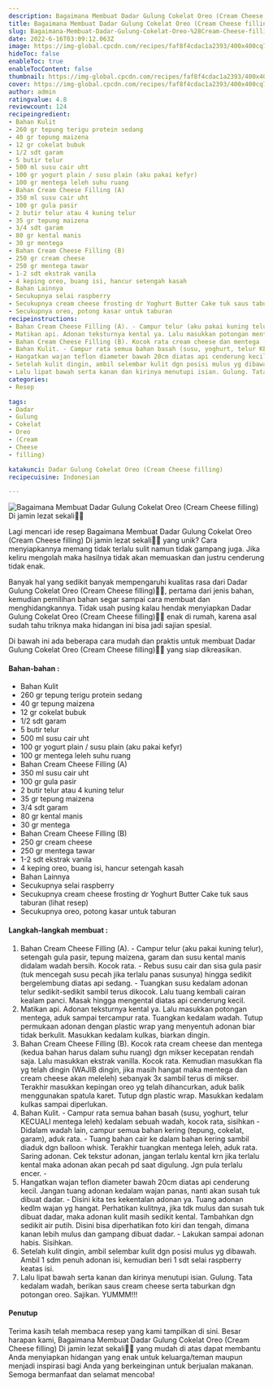 ```yaml
---
description: Bagaimana Membuat Dadar Gulung Cokelat Oreo (Cream Cheese filling) Di jamin lezat sekali"
title: Bagaimana Membuat Dadar Gulung Cokelat Oreo (Cream Cheese filling) Di jamin lezat sekali
slug: Bagaimana-Membuat-Dadar-Gulung-Cokelat-Oreo-%28Cream-Cheese-filling%29-Di-jamin-lezat-sekali
date: 2022-6-16T03:09:12.063Z
image: https://img-global.cpcdn.com/recipes/faf8f4cdac1a2393/400x400cq70/photo.jpg
hideToc: false
enableToc: true
enableTocContent: false
thumbnail: https://img-global.cpcdn.com/recipes/faf8f4cdac1a2393/400x400cq70/photo.jpg
cover: https://img-global.cpcdn.com/recipes/faf8f4cdac1a2393/400x400cq70/photo.jpg
author: admin
ratingvalue: 4.8
reviewcount: 124
recipeingredient:
- Bahan Kulit
- 260 gr tepung terigu protein sedang
- 40 gr tepung maizena
- 12 gr cokelat bubuk
- 1/2 sdt garam
- 5 butir telur
- 500 ml susu cair uht
- 100 gr yogurt plain / susu plain (aku pakai kefyr)
- 100 gr mentega leleh suhu ruang
- Bahan Cream Cheese Filling (A)
- 350 ml susu cair uht
- 100 gr gula pasir
- 2 butir telur atau 4 kuning telur
- 35 gr tepung maizena
- 3/4 sdt garam
- 80 gr kental manis
- 30 gr mentega
- Bahan Cream Cheese Filling (B)
- 250 gr cream cheese
- 250 gr mentega tawar
- 1-2 sdt ekstrak vanila
- 4 keping oreo, buang isi, hancur setengah kasah
- Bahan Lainnya
- Secukupnya selai raspberry
- Secukupnya cream cheese frosting dr Yoghurt Butter Cake tuk saus taburan (lihat resep)
- Secukupnya oreo, potong kasar untuk taburan
recipeinstructions:
- Bahan Cream Cheese Filling (A). - Campur telur (aku pakai kuning telur), setengah gula pasir, tepung maizena, garam dan susu kental manis didalam wadah bersih. Kocok rata. - Rebus susu cair dan sisa gula pasir (tuk mencegah susu pecah jika terlalu panas susunya) hingga sedikit bergelembung diatas api sedang. - Tuangkan susu kedalam adonan telur sedikit-sedikit sambil terus dikocok. Lalu tuang kembali cairan kealam panci. Masak hingga mengental diatas api cenderung kecil.
- Matikan api. Adonan teksturnya kental ya. Lalu masukkan potongan mentega, aduk sampai tercampur rata. Tuangkan kedalam wadah. Tutup permukaan adonan dengan plastic wrap yang menyentuh adonan biar tidak berkulit. Masukkan kedalam kulkas, biarkan dingin.
- Bahan Cream Cheese Filling (B). Kocok rata cream cheese dan mentega (kedua bahan harus dalam suhu ruang) dgn mikser kecepatan rendah saja. Lalu masukkan ekstrak vanilla. Kocok rata. Kemudian masukkan fla yg telah dingin (WAJIB dingin, jika masih hangat maka mentega dan cream cheese akan meleleh) sebanyak 3x sambil terus di mikser. Terakhir masukkan kepingan oreo yg telah dihancurkan, aduk balik menggunakan spatula karet. Tutup dgn plastic wrap. Masukkan kedalam kulkas sampai diperlukan.
- Bahan Kulit. - Campur rata semua bahan basah (susu, yoghurt, telur KECUALI mentega leleh) kedalam sebuah wadah, kocok rata, sisihkan - Didalam wadah lain, campur semua bahan kering (tepung, cokelat, garam), aduk rata. - Tuang bahan cair ke dalam bahan kering sambil diaduk dgn balloon whisk. Terakhir tuangkan mentega leleh, aduk rata. Saring adonan. Cek tekstur adonan, jangan terlalu kental krn jika terlalu kental maka adonan akan pecah pd saat digulung. Jgn pula terlalu encer. -
- Hangatkan wajan teflon diameter bawah 20cm diatas api cenderung kecil. Jangan tuang adonan kedalam wajan panas, nanti akan susah tuk dibuat dadar. - Disini kita tes kekentalan adonan ya. Tuang adonan kedlm wajan yg hangat. Perhatikan kulitnya, jika tdk mulus dan susah tuk dibuat dadar, maka adonan kulit masih sedikit kental. Tambahkan dgn sedikit air putih. Disini bisa diperhatikan foto kiri dan tengah, dimana kanan lebih mulus dan gampang dibuat dadar. - Lakukan sampai adonan habis. Sisihkan.
- Setelah kulit dingin, ambil selembar kulit dgn posisi mulus yg dibawah. Ambil 1 sdm penuh adonan isi, kemudian beri 1 sdt selai raspberry keatas isi.
- Lalu lipat bawah serta kanan dan kirinya menutupi isian. Gulung. Tata kedalam wadah, berikan saus cream cheese serta taburkan dgn potongan oreo. Sajikan. YUMMM!!!
categories:
- Resep

tags:
- Dadar
- Gulung
- Cokelat
- Oreo
- (Cream
- Cheese
- filling)

katakunci: Dadar Gulung Cokelat Oreo (Cream Cheese filling)
recipecuisine: Indonesian

---
```


![Bagaimana Membuat Dadar Gulung Cokelat Oreo (Cream Cheese filling) Di jamin lezat sekali👩‍🍳](https://img-global.cpcdn.com/recipes/faf8f4cdac1a2393/400x400cq70/photo.jpg)

Lagi mencari ide resep Bagaimana Membuat Dadar Gulung Cokelat Oreo (Cream Cheese filling) Di jamin lezat sekali👩‍🍳 yang unik? Cara menyiapkannya memang tidak terlalu sulit namun tidak gampang juga. Jika keliru mengolah maka hasilnya tidak akan memuaskan dan justru cenderung tidak enak.

Banyak hal yang sedikit banyak mempengaruhi kualitas rasa dari Dadar Gulung Cokelat Oreo (Cream Cheese filling)👩‍🍳, pertama dari jenis bahan, kemudian pemilihan bahan segar sampai cara membuat dan menghidangkannya. Tidak usah pusing kalau hendak menyiapkan Dadar Gulung Cokelat Oreo (Cream Cheese filling)👩‍🍳 enak di rumah, karena asal sudah tahu triknya maka hidangan ini bisa jadi sajian spesial.

Di bawah ini ada beberapa cara mudah dan praktis untuk membuat Dadar Gulung Cokelat Oreo (Cream Cheese filling)👩‍🍳 yang siap dikreasikan.

<!--inarticleads1-->

#### Bahan-bahan :

- Bahan Kulit
- 260 gr tepung terigu protein sedang
- 40 gr tepung maizena
- 12 gr cokelat bubuk
- 1/2 sdt garam
- 5 butir telur
- 500 ml susu cair uht
- 100 gr yogurt plain / susu plain (aku pakai kefyr)
- 100 gr mentega leleh suhu ruang
- Bahan Cream Cheese Filling (A)
- 350 ml susu cair uht
- 100 gr gula pasir
- 2 butir telur atau 4 kuning telur
- 35 gr tepung maizena
- 3/4 sdt garam
- 80 gr kental manis
- 30 gr mentega
- Bahan Cream Cheese Filling (B)
- 250 gr cream cheese
- 250 gr mentega tawar
- 1-2 sdt ekstrak vanila
- 4 keping oreo, buang isi, hancur setengah kasah
- Bahan Lainnya
- Secukupnya selai raspberry
- Secukupnya cream cheese frosting dr Yoghurt Butter Cake tuk saus taburan (lihat resep)
- Secukupnya oreo, potong kasar untuk taburan

<!--inarticleads2-->

#### Langkah-langkah membuat :

1. Bahan Cream Cheese Filling (A). - Campur telur (aku pakai kuning telur), setengah gula pasir, tepung maizena, garam dan susu kental manis didalam wadah bersih. Kocok rata. - Rebus susu cair dan sisa gula pasir (tuk mencegah susu pecah jika terlalu panas susunya) hingga sedikit bergelembung diatas api sedang. - Tuangkan susu kedalam adonan telur sedikit-sedikit sambil terus dikocok. Lalu tuang kembali cairan kealam panci. Masak hingga mengental diatas api cenderung kecil.
1. Matikan api. Adonan teksturnya kental ya. Lalu masukkan potongan mentega, aduk sampai tercampur rata. Tuangkan kedalam wadah. Tutup permukaan adonan dengan plastic wrap yang menyentuh adonan biar tidak berkulit. Masukkan kedalam kulkas, biarkan dingin.
1. Bahan Cream Cheese Filling (B). Kocok rata cream cheese dan mentega (kedua bahan harus dalam suhu ruang) dgn mikser kecepatan rendah saja. Lalu masukkan ekstrak vanilla. Kocok rata. Kemudian masukkan fla yg telah dingin (WAJIB dingin, jika masih hangat maka mentega dan cream cheese akan meleleh) sebanyak 3x sambil terus di mikser. Terakhir masukkan kepingan oreo yg telah dihancurkan, aduk balik menggunakan spatula karet. Tutup dgn plastic wrap. Masukkan kedalam kulkas sampai diperlukan.
1. Bahan Kulit. - Campur rata semua bahan basah (susu, yoghurt, telur KECUALI mentega leleh) kedalam sebuah wadah, kocok rata, sisihkan - Didalam wadah lain, campur semua bahan kering (tepung, cokelat, garam), aduk rata. - Tuang bahan cair ke dalam bahan kering sambil diaduk dgn balloon whisk. Terakhir tuangkan mentega leleh, aduk rata. Saring adonan. Cek tekstur adonan, jangan terlalu kental krn jika terlalu kental maka adonan akan pecah pd saat digulung. Jgn pula terlalu encer. -
1. Hangatkan wajan teflon diameter bawah 20cm diatas api cenderung kecil. Jangan tuang adonan kedalam wajan panas, nanti akan susah tuk dibuat dadar. - Disini kita tes kekentalan adonan ya. Tuang adonan kedlm wajan yg hangat. Perhatikan kulitnya, jika tdk mulus dan susah tuk dibuat dadar, maka adonan kulit masih sedikit kental. Tambahkan dgn sedikit air putih. Disini bisa diperhatikan foto kiri dan tengah, dimana kanan lebih mulus dan gampang dibuat dadar. - Lakukan sampai adonan habis. Sisihkan.
1. Setelah kulit dingin, ambil selembar kulit dgn posisi mulus yg dibawah. Ambil 1 sdm penuh adonan isi, kemudian beri 1 sdt selai raspberry keatas isi.
1. Lalu lipat bawah serta kanan dan kirinya menutupi isian. Gulung. Tata kedalam wadah, berikan saus cream cheese serta taburkan dgn potongan oreo. Sajikan. YUMMM!!!

#### Penutup

Terima kasih telah membaca resep yang kami tampilkan di sini. Besar harapan kami, Bagaimana Membuat Dadar Gulung Cokelat Oreo (Cream Cheese filling) Di jamin lezat sekali👩‍🍳 yang mudah di atas dapat membantu Anda menyiapkan hidangan yang enak untuk keluarga/teman maupun menjadi inspirasi bagi Anda yang berkeinginan untuk berjualan makanan. Semoga bermanfaat dan selamat mencoba!